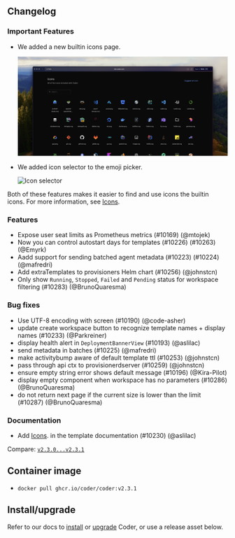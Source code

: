 ## Changelog

### Important Features

- We added a new builtin icons page.

  <img src="../images/icons-gallery.png" alt="Builtin icons page" width="600" />

- We added icon selector to the emoji picker.

  <img src="https://user-images.githubusercontent.com/418348/273346591-53837fd8-f3ce-4a71-b73e-bda9a62bb7c3.png" alt="Icon selector" width="300" />

Both of these features makes it easier to find and use icons the builtin icons. For more information, see [Icons](https://coder.com/docs/v2/latest/templates/icons).

### Features

- Expose user seat limits as Prometheus metrics (#10169) (@mtojek)
- Now you can control autostart days for templates (#10226) (#10263) (@Emyrk)
- Aadd support for sending batched agent metadata (#10223) (#10224) (@mafredri)
- Add extraTemplates to provisioners Helm chart (#10256) (@johnstcn)
- Only show `Running`, `Stopped`, `Failed` and `Pending` status for workspace filtering (#10283) (@BrunoQuaresma)

### Bug fixes

- Use UTF-8 encoding with screen (#10190) (@code-asher)
- update create workspace button to recognize template names + display names (#10233) (@Parkreiner)
- display health alert in `DeploymentBannerView` (#10193) (@aslilac)
- send metadata in batches (#10225) (@mafredri)
- make activitybump aware of default template ttl (#10253) (@johnstcn)
- pass through api ctx to provisionerdserver (#10259) (@johnstcn)
- ensure empty string error shows default message (#10196) (@Kira-Pilot)
- display empty component when workspace has no parameters (#10286) (@BrunoQuaresma)
- do not return next page if the current size is lower than the limit (#10287) (@BrunoQuaresma)

### Documentation

- Add [Icons](https://coder.com/docs/v2/latest/templates/icons).
  in the template documentation (#10230) (@aslilac)

Compare: [`v2.3.0...v2.3.1`](https://github.com/coder/coder/compare/v2.3.0...v2.3.1)

## Container image

- `docker pull ghcr.io/coder/coder:v2.3.1`

## Install/upgrade

Refer to our docs to [install](https://coder.com/docs/v2/latest/install) or [upgrade](https://coder.com/docs/v2/latest/admin/upgrade) Coder, or use a release asset below.
